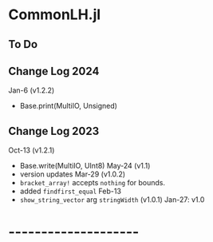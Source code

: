 # CommonLH.jl

## To Do

## Change Log 2024

Jan-6 (v1.2.2)
- Base.print(MultiIO, Unsigned)

## Change Log 2023

Oct-13 (v1.2.1)
- Base.write(MultiIO, UInt8)
May-24 (v1.1)
- version updates
Mar-29 (v1.0.2)
- `bracket_array!` accepts `nothing` for bounds.
- added `findfirst_equal`
Feb-13
- `show_string_vector` arg `stringWidth` (v1.0.1)
Jan-27: v1.0

# --------------------
